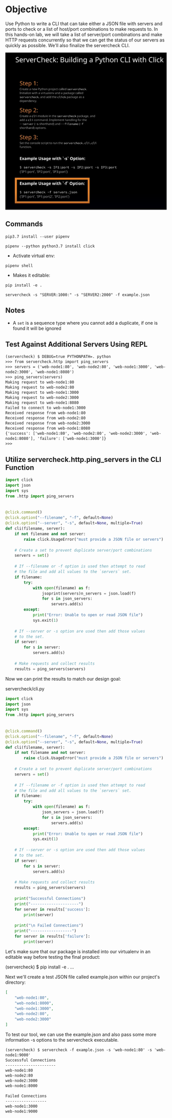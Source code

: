 # Objective

Use Python to write a CLI that can take either a JSON file with servers and ports to check or a list of host/port combinations to make requests to. In this hands-on lab, we will take a list of server/port combinations and make HTTP requests concurrently so that we can get the status of our servers as quickly as possible. We'll also finalize the servercheck CLI.

![Screenshot](img/img01.png "Summary Screenshot")

## Commands

```
pip3.7 install --user pipenv
```

```
pipenv --python python3.7 install click
```

* Activate virtual env:
```
pipenv shell
```

* Makes it editable:
```
pip install -e .
```
```
servercheck -s "SERVER:1000:" -s "SERVER2:2000" -f example.json
```


## Notes

* A `set` is a sequence type where you cannot add a duplicate, if one is found it will be ignored

## Test Against Additional Servers Using REPL

```
(servercheck) $ DEBUG=true PYTHONPATH=. python
>>> from servercheck.http import ping_servers
>>> servers = ('web-node1:80', 'web-node2:80', 'web-node1:3000', 'web-node2:3000', 'web-node1:8080')
>>> ping_servers(servers)
Making request to web-node1:80
Making request to web-node2:80
Making request to web-node1:3000
Making request to web-node2:3000
Making request to web-node1:8080
Failed to connect to web-node1:3000
Received response from web-node1:80
Received response from web-node2:80
Received response from web-node2:3000
Received response from web-node1:8080
{'success': ['web-node1:80', 'web-node2:80', 'web-node2:3000', 'web-node1:8080'], 'failure': ['web-node1:3000']}
>>>
```

## Utilize servercheck.http.ping_servers in the CLI Function
```py
import click
import json
import sys
from .http import ping_servers


@click.command()
@click.option("--filename", "-f", default=None)
@click.option("--server", "-s", default=None, multiple=True)
def cli(filename, server):
    if not filename and not server:
        raise click.UsageError("must provide a JSON file or servers")

    # Create a set to prevent duplicate server/port combinations
    servers = set()

    # If --filename or -f option is used then attempt to read
    # the file and add all values to the `servers` set.
    if filename:
        try:
            with open(filename) as f:
                jsoprint(servers)n_servers = json.load(f)
                for s in json_servers:
                    servers.add(s)
        except:
            print("Error: Unable to open or read JSON file")
            sys.exit(1)

    # If --server or -s option are used then add those values
    # to the set.
    if server:
        for s in server:
            servers.add(s)

    # Make requests and collect results
    results = ping_servers(servers)
```
Now we can print the results to match our design goal:

servercheck/cli.py
```py
import click
import json
import sys
from .http import ping_servers


@click.command()
@click.option("--filename", "-f", default=None)
@click.option("--server", "-s", default=None, multiple=True)
def cli(filename, server):
    if not filename and not server:
        raise click.UsageError("must provide a JSON file or servers")

    # Create a set to prevent duplicate server/port combinations
    servers = set()

    # If --filename or -f option is used then attempt to read
    # the file and add all values to the `servers` set.
    if filename:
        try:
            with open(filename) as f:
                json_servers = json.load(f)
                for s in json_servers:
                    servers.add(s)
        except:
            print("Error: Unable to open or read JSON file")
            sys.exit(1)

    # If --server or -s option are used then add those values
    # to the set.
    if server:
        for s in server:
            servers.add(s)

    # Make requests and collect results
    results = ping_servers(servers)

    print("Successful Connections")
    print("---------------------")
    for server in results['success']:
        print(server)

    print("\n Failed Connections")
    print("------------------")
    for server in results['failure']:
        print(server)
```
Let's make sure that our package is installed into our virtualenv in an editable way before testing the final product:

(servercheck) $ pip install -e .
...

Next we'll create a test JSON file called example.json within our project's directory:
```json
[
    "web-node1:80",
    "web-node1:8000",
    "web-node1:3000",
    "web-node2:80",
    "web-node2:3000"
]
```
To test our tool, we can use the example.json and also pass some more information -s options to the servercheck executable.
```
(servercheck) $ servercheck -f example.json -s 'web-node1:80' -s 'web-node1:9000'
Successful Connections
----------------------
web-node1:80
web-node2:80
web-node2:3000
web-node1:8000

Failed Connections
------------------
web-node1:3000
web-node1:9000
```
